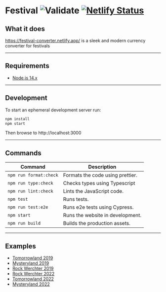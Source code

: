 # Festival ![Validate](https://github.com/7h1b0/festival/workflows/Validate/badge.svg) [![Netlify Status](https://api.netlify.com/api/v1/badges/32191849-dfc5-4285-b75d-4cbd831cfc2b/deploy-status)](https://app.netlify.com/sites/festival-converter/deploys)

## What it does

https://festival-converter.netlify.app/ is a sleek and modern currency converter for festivals

---

## Requirements

- [Node.js 14.x](https://nodejs.org/)

---

## Development

To start an ephemeral development server run:

```sh
npm install
npm start
```

Then browse to http://localhost:3000

---

## Commands

| Command                | Description                      |
| ---------------------- | -------------------------------- |
| `npm run format:check` | Formats the code using prettier. |
| `npm run type:check`   | Checks types using Typescript    |
| `npm run lint:check`   | Lints the JavaScript code.       |
| `npm test`             | Runs tests.                      |
| `npm run test:e2e`     | Runs e2e tests using Cypress.    |
| `npm start`            | Runs the website in development. |
| `npm run build`        | Builds the production assets.    |

---

## Examples

- [Tomorrowland 2019](https://festival-converter.netlify.app/?name=Tomorrowland+2019&currency=Pearl&eur=16&value=10)
- [Mysteryland 2019](https://festival-converter.netlify.app/?name=Mysteryland&currency=Token&eur=15&value=5)
- [Rock Werchter 2019](https://festival-converter.netlify.app/?name=Rock+Werchter&currency=Voucher&eur=55&value=20)
- [Rock Werchter 2022](https://festival-converter.netlify.app/?name=Rock+Werchter+2022&currency=Voucher&eur=35&value=10)
- [Tomorrowland 2022](https://festival-converter.netlify.app/?name=Tomorrowland+2022&currency=Pearl&eur=20&value=12)
- [Mysteryland 2022](https://festival-converter.netlify.app/?name=Tomorrowland+2022&currency=Pearl&eur=16&value=4.5)
